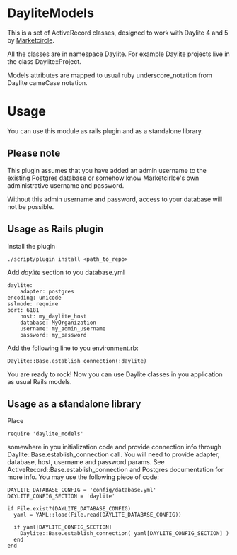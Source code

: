 DayliteModels
===========

This is a set of ActiveRecord classes, designed to work with Daylite 4 and 5 by [Marketcircle](http://www.marketcircle.com).

All the classes are in namespace Daylite. For example Daylite projects live in the class Daylite::Project.

Models attributes are mapped to usual ruby underscore_notation from Daylite cameCase notation.

Usage
=======

You can use this module as rails plugin and as a standalone library.

Please note
-----------
This plugin assumes that you have added an admin username to the existing Postgres database or somehow know Marketcirlce's own administrative username and password.  

Without this admin username and password, access to your database will not be possible.

Usage as Rails plugin
---------------------

Install the plugin

    ./script/plugin install <path_to_repo>


Add _daylite_ section to you database.yml

    daylite:
        adapter: postgres
	encoding: unicode
	sslmode: require
	port: 6181
        host: my_daylite_host
        database: MyOrganization
        username: my_admin_username
        password: my_password


Add the following line to you environment.rb:

    Daylite::Base.establish_connection(:daylite)

You are ready to rock! Now you can use Daylite classes in you application as usual Rails models.

Usage as a standalone library
-----------------------------
Place

    require 'daylite_models'

somewhere in you initialization code and provide connection info through Daylite::Base.establish_connection call. You will need to provide adapter, database, host, username and password params. See ActiveRecord::Base.establish_connection and Postgres documentation for more info. You may use the following piece of code:

    DAYLITE_DATABASE_CONFIG = 'config/database.yml'
    DAYLITE_CONFIG_SECTION = 'daylite'

    if File.exist?(DAYLITE_DATABASE_CONFIG)
      yaml = YAML::load(File.read(DAYLITE_DATABASE_CONFIG))

      if yaml[DAYLITE_CONFIG_SECTION]
        Daylite::Base.establish_connection( yaml[DAYLITE_CONFIG_SECTION] )
      end
    end
